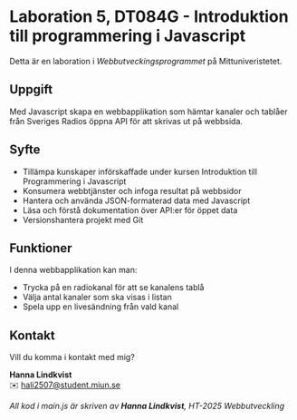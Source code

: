 # Laboration 5, DT084G - Introduktion till programmering i Javascript
Detta är en laboration i _Webbutveckingsprogrammet_ på Mittuniveristetet.

## Uppgift
Med Javascript skapa en webbapplikation som hämtar kanaler och tablåer från Sveriges Radios öppna API för att skrivas ut på webbsida.

## Syfte
 * Tillämpa kunskaper införskaffade under kursen Introduktion till Programmering i Javascript
 * Konsumera webbtjänster och infoga resultat på webbsidor
 * Hantera och använda JSON-formaterad data med Javascript
 * Läsa och förstå dokumentation över API:er för öppet data
 * Versionshantera projekt med Git

 ## Funktioner
 I denna webbapplikation kan man:
 * Trycka på en radiokanal för att se kanalens tablå
 * Välja antal kanaler som ska visas i listan
 * Spela upp en livesändning från vald kanal

 ## Kontakt
 Vill du komma i kontakt med mig?


**Hanna Lindkvist** \
✉️ [hali2507@student.miun.se](mailto:hali2507@student.miun.se)


_All kod i main.js är skriven av **Hanna Lindkvist**, HT-2025 Webbutveckling_
